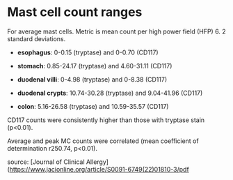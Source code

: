<!--
source: gpt-3 + jph editing
tags: tests
-->

# Mast cell count ranges

For average mast cells. Metric is mean count per high power field (HFP) 6. 2 standard deviations.

* **esophagus**: 0-0.15 (tryptase) and 0-0.70 (CD117)

* **stomach**: 0.85-24.17 (tryptase) and 4.60-31.11 (CD117)

* **duodenal villi**: 0-4.98 (tryptase) and 0-8.38 (CD117)

* **duodenal crypts**: 10.74-30.28 (tryptase) and 9.04-41.96 (CD117)

* **colon**: 5.16-26.58 (tryptase) and 10.59-35.57 (CD117)

CD117 counts were consistently higher than those with tryptase stain (p<0.01).

Average and peak MC counts were correlated (mean coefficient of determination r250.74, p<0.01).

source: [Journal of Clinical Allergy](https://www.jacionline.org/article/S0091-6749(22)01810-3/pdf